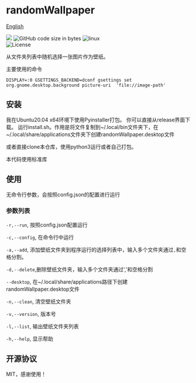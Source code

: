 # randomWallpaper

[English](https://github.com/ruxia-TJY/randomWallpaper/blob/master/README.md)

[![](https://img.shields.io/badge/language-Python3-blue)](https://www.python.org/) 
![GitHub code size in bytes](https://img.shields.io/github/languages/code-size/ruxia-TJY/randomWallpaper) 
![linux](https://img.shields.io/badge/-ubuntu-yellow?logo=ubuntu)  
![License](https://img.shields.io/badge/License-MIT-blue)

从文件夹列表中随机选择一张图片作为壁纸。

主要使用的命令
```shell
DISPLAY=:0 GSETTINGS_BACKEND=dconf gsettings set org.gnome.desktop.background picture-uri  'file://image-path'
```

## 安装
我在Ubuntu20.04 x64环境下使用Pyinstaller打包。
你可以直接从release界面下载。
运行install.sh。作用是将文件复制到~/.local/bin文件夹下，在~/.local/share/applications文件夹下创建randomWallpaper.desktop文件

或者直接clone本仓库，使用python3运行或者自己打包。

本代码使用标准库

## 使用
无命令行参数，会按照config.json的配置进行运行

### 参数列表

``-r,--run``, 按照config.json配置运行

``-c,--config``, 在命令行中运行

``-a,--add``, 添加壁纸文件夹到程序运行的选择列表中，输入多个文件夹通过`,`和空格分割。

``-d,--delete``,删除壁纸文件夹，输入多个文件夹通过','和空格分割

``--desktop``, 在~/.local/share/applications路径下创建randomWallpaper.desktop文件

``-n,--clean``, 清空壁纸文件夹

``-v,--version``, 版本号

``-l,--list``, 输出壁纸文件夹列表

``-h,--help``, 显示帮助

## 开源协议
MIT，感谢使用！